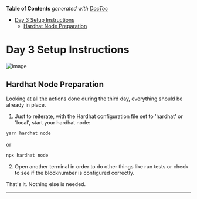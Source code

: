 <!-- START doctoc generated TOC please keep comment here to allow auto update -->
<!-- DON'T EDIT THIS SECTION, INSTEAD RE-RUN doctoc TO UPDATE -->
**Table of Contents**  *generated with [DocToc](https://github.com/thlorenz/doctoc)*

- [Day 3 Setup Instructions](#day-3-setup-instructions)
  - [Hardhat Node Preparation](#hardhat-node-preparation)

<!-- END doctoc generated TOC please keep comment here to allow auto update -->

# Day 3 Setup Instructions

![image](https://user-images.githubusercontent.com/11134288/203155605-f91ef525-428f-4ab6-bc3b-6a974999c62a.png)

## Hardhat Node Preparation

Looking at all the actions done during the third day, everything should be already in place.

1. Just to reiterate, with the Hardhat configuration file set to 'hardhat' or 'local', start your hardhat node:

```sh
yarn hardhat node
```

or

```sh
npx hardhat node
```

2. Open another terminal in order to do other things like run tests or check to see if the blocknumber is configured correctly.

That's it. Nothing else is needed.

---
